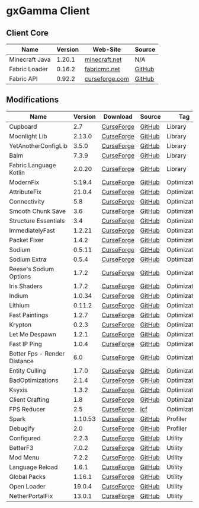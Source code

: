 # gxGamma Client

## Client Core
<!-- | Name | Version | Web-Site | Source | -->
| Name             | Version | Web-Site                                                                  | Source                                              |
| ---------------- | ------- | ------------------------------------------------------------------------- | --------------------------------------------------- |
| Minecraft Java   | 1.20.1  | [minecraft.net](https://www.minecraft.net/)                               | N/A                                                 |
| Fabric Loader    | 0.16.2  | [fabricmc.net](https://fabricmc.net/)                                     | [GitHub](https://github.com/FabricMC/fabric-loader) |
| Fabric API       | 0.92.2  | [curseforge.com](https://www.curseforge.com/minecraft/mc-mods/fabric-api) | [GitHub](https://github.com/FabricMC/fabric)        |

## Modifications
<!-- | Name | Version | [CurseForge]() | [GitHub]() | Tag | -->
| Name                         | Version | Download                                                                                                      | Source                                                             | Tag          |
| ---------------------------- | ------- | ------------------------------------------------------------------------------------------------------------- | ------------------------------------------------------------------ | ------------ |
| Cupboard                     | 2.7     | [CurseForge](https://www.curseforge.com/minecraft/mc-mods/cupboard/files/5470034)                             | [GitHub](https://github.com/someaddons/cupboard)                   | Library      |
| Moonlight Lib                | 2.13.0  | [CurseForge](https://www.curseforge.com/minecraft/mc-mods/selene/files/5731104)                               | [GitHub](https://github.com/MehVahdJukaar/Moonlight)               | Library      |
| YetAnotherConfigLib          | 3.5.0   | [CurseForge](https://www.curseforge.com/minecraft/mc-mods/yacl/files/5424129)                                 | [GitHub](https://github.com/isXander/YetAnotherConfigLib)          | Library      |
| Balm                         | 7.3.9   | [CurseForge](https://www.curseforge.com/minecraft/mc-mods/balm-fabric/files/5644969)                          | [GitHub](https://github.com/TwelveIterationMods/Balm)              | Library      |
| Fabric Language Kotlin       | 2.0.20  | [CurseForge](https://www.curseforge.com/minecraft/mc-mods/fabric-language-kotlin/files/5733893)               | [GitHub](https://github.com/FabricMC/fabric-language-kotlin)       | Library      |
| ModernFix                    | 5.19.4  | [CurseForge](https://www.curseforge.com/minecraft/mc-mods/modernfix/files/5676012/)                           | [GitHub](https://github.com/embeddedt/ModernFix)                   | Optimization |
| AttributeFix                 | 21.0.4  | [CurseForge](https://www.curseforge.com/minecraft/mc-mods/attributefix/files/4911083)                         | [GitHub](https://github.com/Darkhax-Minecraft/AttributeFix)        | Optimization |
| Connectivity                 | 5.8     | [CurseForge](https://www.curseforge.com/minecraft/mc-mods/connectivity/files/5728629)                         | [GitHub](https://github.com/someaddons/connectivity)               | Optimization |
| Smooth Chunk Save            | 3.6     | [CurseForge](https://www.curseforge.com/minecraft/mc-mods/smooth-chunk-save/files/5138126)                    | [GitHub](https://github.com/someaddons/smoothchunksave)            | Optimization |
| Structure Essentials         | 3.4     | [CurseForge](https://www.curseforge.com/minecraft/mc-mods/structure-essentials-forge-fabric/files/5392624)    | [GitHub](https://github.com/someaddons/structureessentials)        | Optimization |
| ImmediatelyFast              | 1.2.21  | [CurseForge](https://www.curseforge.com/minecraft/mc-mods/immediatelyfast/files/5672336)                      | [GitHub](https://github.com/RaphiMC/ImmediatelyFast)               | Optimization |
| Packet Fixer                 | 1.4.2   | [CurseForge](https://www.curseforge.com/minecraft/mc-mods/packet-fixer/files/5416165)                         | [GitHub](https://github.com/TonimatasDEV/PacketFixer)              | Optimization |
| Sodium                       | 0.5.11  | [CurseForge](https://www.curseforge.com/minecraft/mc-mods/sodium/files/5485654)                               | [GitHub](https://github.com/CaffeineMC/sodium-fabric)              | Optimization |
| Sodium Extra                 | 0.5.4   | [CurseForge](https://www.curseforge.com/minecraft/mc-mods/sodium-extra/files/5063875)                         | [GitHub](https://github.com/FlashyReese/sodium-extra-fabric)       | Optimization |
| Reese's Sodium Options       | 1.7.2   | [CurseForge](https://www.curseforge.com/minecraft/mc-mods/reeses-sodium-options/files/5075462)                | [GitHub](https://github.com/FlashyReese/reeses-sodium-options)     | Optimization |
| Iris Shaders                 | 1.7.2   | [CurseForge](https://www.curseforge.com/minecraft/mc-mods/irisshaders/files/5485649)                          | [GitHub](https://github.com/IrisShaders/Iris)                      | Optimization |
| Indium                       | 1.0.34  | [CurseForge](https://www.curseforge.com/minecraft/mc-mods/indium/files/5493195)                               | [GitHub](https://github.com/comp500/Indium)                        | Optimization |
| Lithium                      | 0.11.2  | [CurseForge](https://www.curseforge.com/minecraft/mc-mods/lithium/files/4765724)                              | [GitHub](https://github.com/CaffeineMC/lithium-fabric)             | Optimization |
| Fast Paintings               | 1.2.7   | [CurseForge](https://www.curseforge.com/minecraft/mc-mods/fast-paintings/files/5324823)                       | [GitHub](https://github.com/MehVahdJukaar/FastPaintings)           | Optimization |
| Krypton                      | 0.2.3   | [CurseForge](https://www.curseforge.com/minecraft/mc-mods/krypton/files/4577300)                              | [GitHub](https://github.com/astei/krypton)                         | Optimization |
| Let Me Despawn               | 1.2.1   | [CurseForge](https://www.curseforge.com/minecraft/mc-mods/let-me-despawn/files/5390018)                       | [GitHub](https://github.com/frikinjay/let-me-despawn)              | Optimization |
| Fast IP Ping                 | 1.0.4   | [CurseForge](https://www.curseforge.com/minecraft/mc-mods/fast-ip-ping/files/5666145)                         | [GitHub](https://github.com/Fallen-Breath/fast-ip-ping/)           | Optimization |
| Better Fps - Render Distance | 6.0     | [CurseForge](https://www.curseforge.com/minecraft/mc-mods/better-fps-render-distance-fabric/files/5723259)    | [GitHub](https://github.com/someaddons/betterfpsdistances)         | Optimization |
| Entity Culling               | 1.7.0   | [CurseForge](https://www.curseforge.com/minecraft/mc-mods/entityculling/files/5672090)                        | [GitHub](https://github.com/tr7zw/EntityCulling)                   | Optimization |
| BadOptimizations             | 2.1.4   | [CurseForge](https://www.curseforge.com/minecraft/mc-mods/badoptimizations/files/5430253)                     | [GitHub](https://github.com/ItsThosea/BadOptimizations)            | Optimization |
| Ksyxis                       | 1.3.2   | [CurseForge](https://www.curseforge.com/minecraft/mc-mods/ksyxis/files/5419927)                               | [GitHub](https://github.com/VidTu/Ksyxis)                          | Optimization |
| Client Crafting              | 1.8     | [CurseForge](https://www.curseforge.com/minecraft/mc-mods/client-crafting/files/5097011)                      | [GitHub](https://github.com/someaddons/clientcrafting)             | Optimization |
| FPS Reducer                  | 2.5     | [CurseForge](https://www.curseforge.com/minecraft/mc-mods/fps-reducer/files/4578392)                          | [lcf](https://legacy.curseforge.com/minecraft/mc-mods/fps-reducer) | Optimization |
| Spark                        | 1.10.53 | [CurseForge](https://www.curseforge.com/minecraft/mc-mods/spark/files/4738953)                                | [GitHub](https://github.com/lucko/spark)                           | Profiler     |
| Debugify                     | 2.0     | [CurseForge](https://www.curseforge.com/minecraft/mc-mods/debugify/files/4632961)                             | [GitHub](https://github.com/isXander/Debugify)                     | Profiler     |
| Configured                   | 2.2.3   | [CurseForge](https://www.curseforge.com/minecraft/mc-mods/configured/files/5180902)                           | [GitHub](https://github.com/MrCrayfish/Configured)                 | Utility      |
| BetterF3                     | 7.0.2   | [CurseForge](https://www.curseforge.com/minecraft/mc-mods/betterf3/files/4863625)                             | [GitHub](https://github.com/TreyRuffy/BetterF3)                    | Utility      |
| Mod Menu                     | 7.2.2   | [CurseForge](https://www.curseforge.com/minecraft/mc-mods/modmenu/files/5162837)                              | [GitHub](https://github.com/TerraformersMC/ModMenu)                | Utility      |
| Language Reload              | 1.6.1   | [CurseForge](https://www.curseforge.com/minecraft/mc-mods/language-reload/files/5344000)                      | [GitHub](https://github.com/Jerozgen/LanguageReload)               | Utility      |
| Global Packs                 | 1.16.1  | [CurseForge](https://www.curseforge.com/minecraft/mc-mods/drp-global-datapack/files/4570601)                  | [GitHub](https://github.com/JTK222/Global-Packs)                   | Utility      |
| Open Loader                  | 19.0.4  | [CurseForge](https://www.curseforge.com/minecraft/mc-mods/open-loader/files/5368593)                          | [GitHub](https://github.com/Darkhax-Minecraft/Open-Loader)         | Utility      |
| NetherPortalFix              | 13.0.1  | [CurseForge](https://www.curseforge.com/minecraft/mc-mods/netherportalfix-fabric/files/4939732)               | [GitHub](https://github.com/TwelveIterationMods/NetherPortalFix)   | Utility      |
